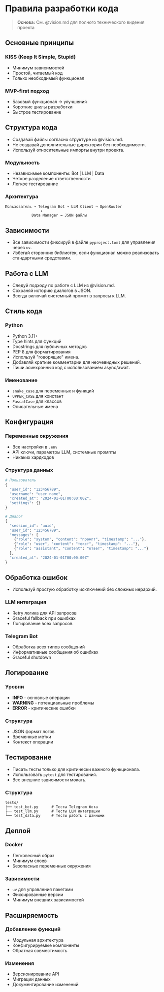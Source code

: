 # Правила разработки кода

> **Основа:** См. @vision.md для полного технического видения проекта

## Основные принципы

### KISS (Keep It Simple, Stupid)
- Минимум зависимостей
- Простой, читаемый код
- Только необходимый функционал

### MVP-first подход
- Базовый функционал → улучшения
- Короткие циклы разработки
- Быстрое тестирование

## Структура кода

- Создавай файлы согласно структуре из @vision.md.
- Не создавай дополнительные директории без необходимости.
- Используй относительные импорты внутри проекта.

### Модульность
- Независимые компоненты: Bot | LLM | Data
- Четкое разделение ответственности
- Легкое тестирование

### Архитектура
```
Пользователь → Telegram Bot → LLM Client → OpenRouter
                ↓
            Data Manager → JSON файлы
```

## Зависимости

- Все зависимости фиксируй в файле `pyproject.toml` для управления через `uv`.
- Избегай сторонних библиотек, если функционал можно реализовать стандартными средствами.

## Работа с LLM

- Следуй подходу по работе с LLM из @vision.md.
- Сохраняй историю диалогов в JSON.
- Всегда включай системный промпт в запросы к LLM.

## Стиль кода

### Python
- Python 3.11+
- Type hints для функций
- Docstrings для публичных методов
- PEP 8 для форматирования
- Используй "говорящие" имена.
- Добавляй краткие комментарии для неочевидных решений.
- Пиши асинхронный код с использованием async/await.

### Именование
- `snake_case` для переменных и функций
- `UPPER_CASE` для констант
- `PascalCase` для классов
- Описательные имена

## Конфигурация

### Переменные окружения
- Все настройки в `.env`
- API ключи, параметры LLM, системные промпты
- Никаких хардкодов

### Структура данных
```python
# Пользователь
{
  "user_id": "123456789",
  "username": "user_name", 
  "created_at": "2024-01-01T00:00:00Z",
  "settings": {}
}

# Диалог
{
  "session_id": "uuid",
  "user_id": "123456789",
  "messages": [
    {"role": "system", "content": "промпт", "timestamp": "..."},
    {"role": "user", "content": "текст", "timestamp": "..."},
    {"role": "assistant", "content": "ответ", "timestamp": "..."}
  ],
  "created_at": "2024-01-01T00:00:00Z"
}
```

## Обработка ошибок

- Используй простую обработку исключений без сложных иерархий.

### LLM интеграция
- Retry логика для API запросов
- Graceful fallback при ошибках
- Логирование всех запросов

### Telegram Bot
- Обработка всех типов сообщений
- Информативные сообщения об ошибках
- Graceful shutdown

## Логирование

### Уровни
- **INFO** - основные операции
- **WARNING** - потенциальные проблемы  
- **ERROR** - критические ошибки

### Структура
- JSON формат логов
- Временные метки
- Контекст операции

## Тестирование

- Писать тесты только для критически важного функционала.
- Использовать `pytest` для тестирования.
- Все внешние зависимости мокать.

### Структура
```
tests/
├── test_bot.py      # Тесты Telegram бота
├── test_llm.py      # Тесты LLM интеграции
└── test_data.py     # Тесты работы с данными
```

## Деплой

### Docker
- Легковесный образ
- Минимум слоев
- Безопасные переменные окружения

### Зависимости
- `uv` для управления пакетами
- Фиксированные версии
- Минимум внешних зависимостей

## Расширяемость

### Добавление функций
- Модульная архитектура
- Конфигурируемые компоненты
- Обратная совместимость

### Изменения
- Версионирование API
- Миграции данных
- Документирование изменений 
